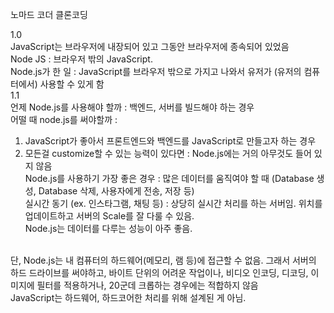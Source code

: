 노마드 코더 클론코딩

1.0 <br/>
JavaScript는 브라우저에 내장되어 있고 그동안 브라우저에 종속되어 있었음<br/>
Node JS : 브라우저 밖의 JavaScript.<br/>
Node.js가 한 일 : JavaScript를 브라우저 밖으로 가지고 나와서 유저가 (유저의 컴퓨터에서) 사용할 수 있게 함 
<br/>
1.1<br/>
언제 Node.js를 사용해야 할까 : 백엔드, 서버를 빌드해야 하는 경우 <br/>
어떨 때 node.js를 써야할까 :<br/>
1. JavaScript가 좋아서 프론트엔드와 백엔드를 JavaScript로 만들고자 하는 경우<br/>
2. 모든걸 customize할 수 있는 능력이 있다면 : Node.js에는 거의 아무것도 들어 있지 않음<br/>
Node.js를 사용하기 가장 좋은 경우 : 많은 데이터를 움직여야 할 때 (Database 생성, Database 삭제, 사용자에게 전송, 저장 등)<br/>
실시간 동기 (ex. 인스타그램, 채팅 등) : 상당히 실시간 처리를 하는 서버임. 위치를 업데이트하고 서버의 Scale를 잘 다룰 수 있음.<br/>
Node.js는 데이터를 다루는 성능이 아주 좋음. <br/> 
<br/>
단, Node.js는 내 컴퓨터의 하드웨어(메모리, 램 등)에 접근할 수 없음. 그래서 서버의 하드 드라이브를 써야하고, 바이트 단위의 어려운 작업이나, 비디오 인코딩, 디코딩, 이미지에 필터를 적용하거나, 20군데 크롭하는 경우에는 적합하지 않음<br/>
JavaScript는 하드웨어, 하드코어한 처리를 위해 설계된 게 아님. 
